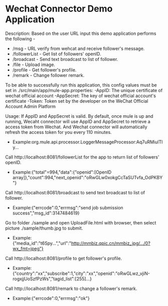 Wechat Connector Demo Application
===================================

Description:
Based on the user URL input this demo application performs the following -

* /msg - URL verify from wehcat and receive follower's message.
* /followerList - Get list of followers' openID.
* /broadcast - Send text broadcast to list of follower.
* /file - Upload image.
* /profile - Get follower's profile.
* /remark - Change follower remark.


To be able to successfully run this application, this config values must be set in ./src/main/app/mule-app.properties:
    -AppID: The unique certificate of wechat official account
    -AppSecret: The key of wechat official account's certificate
    -Token: Token set by the developer on the WeChat Official Account Admin Platform

Usage:
If AppID and AppSecret is valid. By default, once mule is up and running, Wecaht connector will use AppID and AppSecret to retrieve a access token from Wechat. And Wechat connector will automatically refresh the access token for you every 110 minutes.

* Example:org.mule.api.processor.LoggerMessageProcessor:Aq7uRMiulTly...

Call http://localhost:8081/followerList for the app to return list of followers' openID.

* Example:{"total"=994,"data":{"openid":[OpenID array]},"count":994,"next_openid":"oRwGLw0xokgCcTaSUTvfa_OdPKBY"}

Call http://localhost:8081/broadcast to send text broadcast to list of follower.

* Example:{"errcode":0,"errmsg":"send job submission success","msg_id":3147484619}

Go to folder ./sample and open UploadFile.html with browser, then select picture ./sample/thumb.jpg to submit.

* Example:{"media_id":"t6Spy...","url":"http://mmbiz.qpic.cn/mmbiz_jpg/.../0?wx_fmt=jpeg"}

Call http://localhost:8081/profile to get follower's profile.

* Example:{"country":"xx","subscribe":1,"city":"xx","openid":"oRwGLwz_vjiN-rogxjjUoSzfPzWs","tagid_list":[255]...}

Call http://localhost:8081/remark to change a follower's remark.

* Example:{"errcode":0,"errmsg":"ok"}